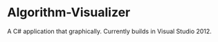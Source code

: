 Algorithm-Visualizer
====================

A C# application that graphically. Currently builds in Visual Studio 2012.
